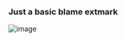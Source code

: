 ### Just a basic blame extmark

![image](https://github.com/user-attachments/assets/fcc6feeb-9c5d-4921-9eed-51f1eacb38c3)
